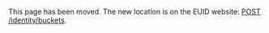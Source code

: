 This page has been moved. The new location is on the EUID website: [POST /identity/buckets](https://euid.eu/docs/endpoints/post-identity-buckets).
